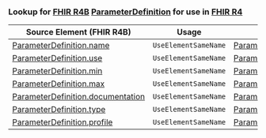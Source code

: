 ### Lookup for [FHIR R4B](https://hl7.org/fhir/R4B/) [ParameterDefinition](https://hl7.org/fhir/R4B/ParameterDefinition.html) for use in [FHIR R4](https://hl7.org/fhir/R4/)

| Source Element (FHIR R4B) | Usage | Target |
| -------------- | ----- | ------ |
| [ParameterDefinition.name](https://hl7.org/fhir/R4B/ParameterDefinition.html#resource) | `UseElementSameName` | [ParameterDefinition.name](https://hl7.org/fhir/R4/ParameterDefinition.html#resource) |
| [ParameterDefinition.use](https://hl7.org/fhir/R4B/ParameterDefinition.html#resource) | `UseElementSameName` | [ParameterDefinition.use](https://hl7.org/fhir/R4/ParameterDefinition.html#resource) |
| [ParameterDefinition.min](https://hl7.org/fhir/R4B/ParameterDefinition.html#resource) | `UseElementSameName` | [ParameterDefinition.min](https://hl7.org/fhir/R4/ParameterDefinition.html#resource) |
| [ParameterDefinition.max](https://hl7.org/fhir/R4B/ParameterDefinition.html#resource) | `UseElementSameName` | [ParameterDefinition.max](https://hl7.org/fhir/R4/ParameterDefinition.html#resource) |
| [ParameterDefinition.documentation](https://hl7.org/fhir/R4B/ParameterDefinition.html#resource) | `UseElementSameName` | [ParameterDefinition.documentation](https://hl7.org/fhir/R4/ParameterDefinition.html#resource) |
| [ParameterDefinition.type](https://hl7.org/fhir/R4B/ParameterDefinition.html#resource) | `UseElementSameName` | [ParameterDefinition.type](https://hl7.org/fhir/R4/ParameterDefinition.html#resource) |
| [ParameterDefinition.profile](https://hl7.org/fhir/R4B/ParameterDefinition.html#resource) | `UseElementSameName` | [ParameterDefinition.profile](https://hl7.org/fhir/R4/ParameterDefinition.html#resource) |
